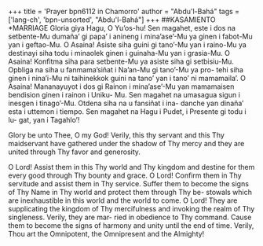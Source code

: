 +++
title = 'Prayer bpn6112 in Chamorro'
author = "Abdu'l-Bahá"
tags = ['lang-ch', 'bpn-unsorted', "Abdu'l-Bahá"]
+++
##KASAMIENTO
*MARRIAGE
Gloria giya Hagu, O Yu’os-hu! Sen magahet, este i dos na setbente-Mu dumaña’ gi papa’ i anineng i mina’ase’-Mu ya ginen i fabot-Mu yan i geftao-Mu. O Asaina! Asiste siha guini gi tano’-Mu yan i raino-Mu ya destinayi siha todu i minaolek ginen i guinaha-Mu yan i grasia-Mu. O Asaina! Konfitma siha para setbente-Mu ya asiste siha gi setbisiu-Mu. Opbliga na siha u fanmama’siñat i Na’an-Mu gi tano’-Mu ya pro- tehi siha ginen i nina’i-Mu ni taihinekkok guini na tano’ yan i tano’ ni mamamaila’. O Asaina! Mananayuyot i dos gi Rainon i mina’ase’-Mu yan mamamaisen bendision ginen i rainon i Uniku- Mu. Sen magahet na umasagua sigun i inesgen i tinago’-Mu. Otdena siha na u fansiñat i ina- danche yan dinaña’ esta i uttemon i tiempo. Sen magahet na Hagu i Pudet, i Presente gi todu i lu- gat, yan i Tagahlo’!

Glory be unto Thee, O my God! Verily, this thy servant and this Thy maidservant have gathered under the shadow of Thy mercy and they are united through Thy favor and generosity. 

O Lord! Assist them in this Thy world and Thy kingdom and destine for them every good through Thy bounty and grace. O Lord! Confirm them in Thy servitude and assist them in Thy service. Suffer them to become the signs of Thy Name in Thy world and protect them through Thy be- stowals which are inexhaustible in this world and the world to come. O Lord! They are supplicating the kingdom of Thy mercifulness and invoking the realm of Thy singleness. Verily, they are mar- ried in obedience to Thy command. Cause them to become the signs of harmony and unity until the end of time. Verily, Thou art the Omnipotent, the Omnipresent and the Almighty!
